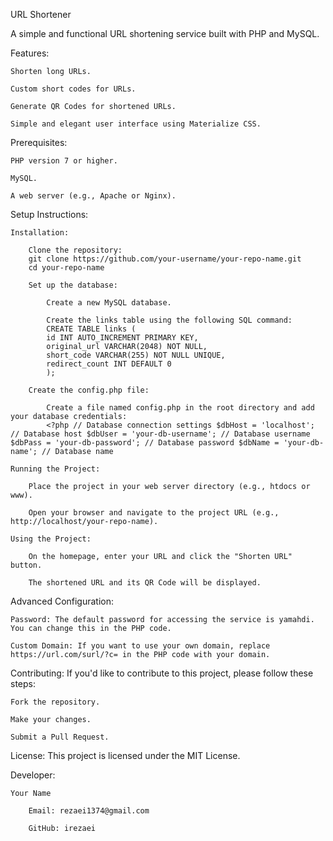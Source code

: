 URL Shortener

A simple and functional URL shortening service built with PHP and MySQL.

Features:

    Shorten long URLs.

    Custom short codes for URLs.

    Generate QR Codes for shortened URLs.

    Simple and elegant user interface using Materialize CSS.

Prerequisites:

    PHP version 7 or higher.

    MySQL.

    A web server (e.g., Apache or Nginx).

Setup Instructions:

    Installation:

        Clone the repository:
        git clone https://github.com/your-username/your-repo-name.git
        cd your-repo-name

        Set up the database:

            Create a new MySQL database.

            Create the links table using the following SQL command:
            CREATE TABLE links (
            id INT AUTO_INCREMENT PRIMARY KEY,
            original_url VARCHAR(2048) NOT NULL,
            short_code VARCHAR(255) NOT NULL UNIQUE,
            redirect_count INT DEFAULT 0
            );

        Create the config.php file:

            Create a file named config.php in the root directory and add your database credentials:
            <?php // Database connection settings $dbHost = 'localhost'; // Database host $dbUser = 'your-db-username'; // Database username $dbPass = 'your-db-password'; // Database password $dbName = 'your-db-name'; // Database name 

    Running the Project:

        Place the project in your web server directory (e.g., htdocs or www).

        Open your browser and navigate to the project URL (e.g., http://localhost/your-repo-name).

    Using the Project:

        On the homepage, enter your URL and click the "Shorten URL" button.

        The shortened URL and its QR Code will be displayed.

Advanced Configuration:

    Password: The default password for accessing the service is yamahdi. You can change this in the PHP code.

    Custom Domain: If you want to use your own domain, replace https://url.com/surl/?c= in the PHP code with your domain.

Contributing:
If you'd like to contribute to this project, please follow these steps:

    Fork the repository.

    Make your changes.

    Submit a Pull Request.

License:
This project is licensed under the MIT License.

Developer:

    Your Name

        Email: rezaei1374@gmail.com

        GitHub: irezaei